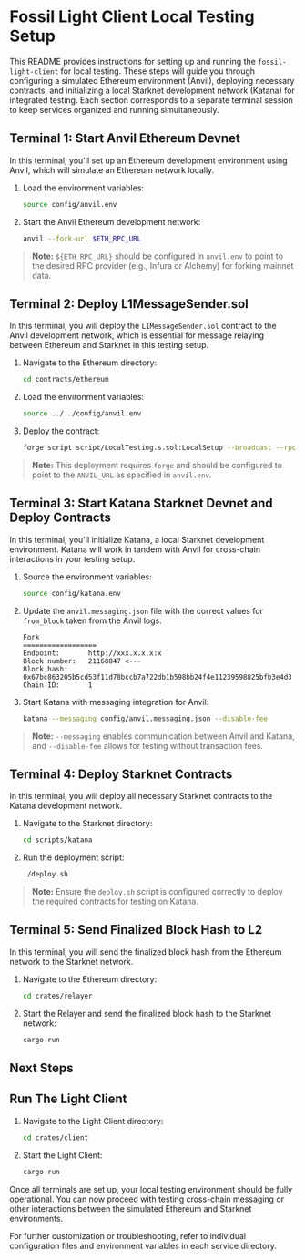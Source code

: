 <readme>

# Fossil Light Client Local Testing Setup

This README provides instructions for setting up and running the `fossil-light-client` for local testing. These steps will guide you through configuring a simulated Ethereum environment (Anvil), deploying necessary contracts, and initializing a local Starknet development network (Katana) for integrated testing. Each section corresponds to a separate terminal session to keep services organized and running simultaneously.

## Terminal 1: Start Anvil Ethereum Devnet

In this terminal, you'll set up an Ethereum development environment using Anvil, which will simulate an Ethereum network locally.

1. Load the environment variables:
   ```bash
   source config/anvil.env
   ```

2. Start the Anvil Ethereum development network:
   ```bash
   anvil --fork-url $ETH_RPC_URL
   ```

> **Note:** `${ETH_RPC_URL}` should be configured in `anvil.env` to point to the desired RPC provider (e.g., Infura or Alchemy) for forking mainnet data.

## Terminal 2: Deploy L1MessageSender.sol

In this terminal, you will deploy the `L1MessageSender.sol` contract to the Anvil development network, which is essential for message relaying between Ethereum and Starknet in this testing setup.

1. Navigate to the Ethereum directory:
   ```bash
   cd contracts/ethereum
   ```

2. Load the environment variables:
   ```bash
   source ../../config/anvil.env
   ```

3. Deploy the contract:
   ```bash
   forge script script/LocalTesting.s.sol:LocalSetup --broadcast --rpc-url $ANVIL_URL
   ```

> **Note:** This deployment requires `forge` and should be configured to point to the `ANVIL_URL` as specified in `anvil.env`.

## Terminal 3: Start Katana Starknet Devnet and Deploy Contracts

In this terminal, you'll initialize Katana, a local Starknet development environment. Katana will work in tandem with Anvil for cross-chain interactions in your testing setup.

1. Source the environment variables:
   ```bash
   source config/katana.env
   ```
2. Update the `anvil.messaging.json` file with the correct values for `from_block` taken from the Anvil logs.
   ```
   Fork
   ==================
   Endpoint:       http://xxx.x.x.x:x
   Block number:   21168847 <---
   Block hash:     0x67bc863205b5cd53f11d78bccb7a722db1b598bb24f4e11239598825bfb3e4d3
   Chain ID:       1
   ```

3. Start Katana with messaging integration for Anvil:
   ```bash
   katana --messaging config/anvil.messaging.json --disable-fee
   ```

> **Note:** `--messaging` enables communication between Anvil and Katana, and `--disable-fee` allows for testing without transaction fees.

## Terminal 4: Deploy Starknet Contracts

In this terminal, you will deploy all necessary Starknet contracts to the Katana development network.

1. Navigate to the Starknet directory:
   ```bash
   cd scripts/katana
   ```

2. Run the deployment script:
   ```bash
   ./deploy.sh
   ```

> **Note:** Ensure the `deploy.sh` script is configured correctly to deploy the required contracts for testing on Katana.
>

## Terminal 5: Send Finalized Block Hash to L2

In this terminal, you will send the finalized block hash from the Ethereum network to the Starknet network.

1. Navigate to the Ethereum directory:
   ```bash
   cd crates/relayer
   ```

2. Start the Relayer and send the finalized block hash to the Starknet network:
   ```bash
   cargo run 
   ```

## Next Steps

## Run The Light Client

1. Navigate to the Light Client directory:
   ```bash
   cd crates/client
   ```

2. Start the Light Client:
   ```bash
   cargo run
   ```

Once all terminals are set up, your local testing environment should be fully operational. You can now proceed with testing cross-chain messaging or other interactions between the simulated Ethereum and Starknet environments. 

For further customization or troubleshooting, refer to individual configuration files and environment variables in each service directory.

</readme>
